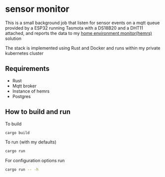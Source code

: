 # sensor monitor

This is a small background job that listen for sensor events on a mqtt queue provided by a ESP32 running Tasmota with a DS18B20 and a DHT11 attached, and reports the data to my [home environment monitor(hemrs)](https://github.com/Frixxie/hemrs) solution

The stack is implemented using Rust and Docker and runs within my private kubernetes cluster

## Requirements

* Rust
* Mqtt broker
* Instance of hemrs
* Postgres

## How to build and run 

To build
```sh
cargo build
```

To run (with my defaults)
```sh
cargo run
```

For configuration options run
```sh
cargo run -- -h
```

